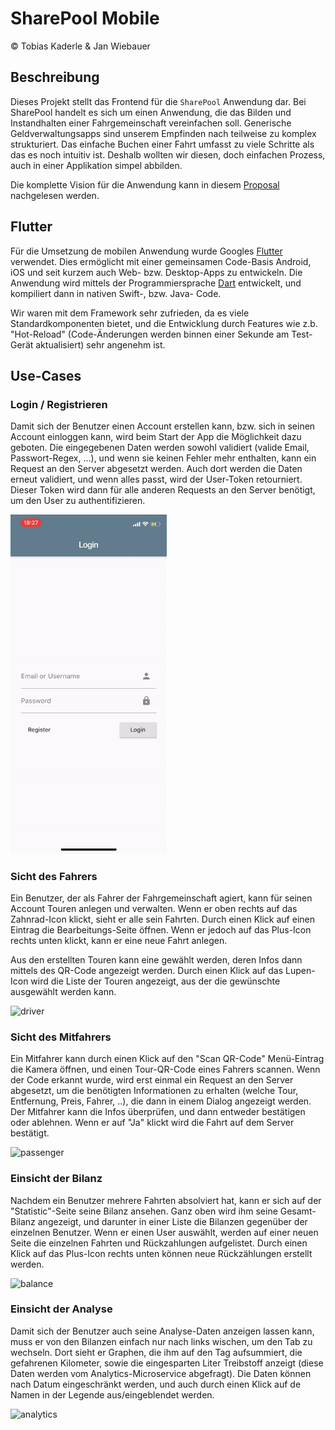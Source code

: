 # SharePool Mobile
&copy; Tobias Kaderle & Jan Wiebauer

## Beschreibung
Dieses Projekt stellt das Frontend für die `SharePool` Anwendung dar. Bei SharePool handelt es sich um einen Anwendung, die das Bilden und Instandhalten einer Fahrgemeinschaft vereinfachen soll. Generische Geldverwaltungsapps sind unserem Empfinden nach teilweise zu komplex strukturiert. Das einfache Buchen einer Fahrt umfasst zu viele Schritte als das es noch intuitiv ist. Deshalb wollten wir diesen, doch einfachen Prozess, auch in einer Applikation simpel abbilden.

Die komplette Vision für die Anwendung kann in diesem [Proposal](PROPOSAL.md) nachgelesen werden.

## Flutter
Für die Umsetzung de mobilen Anwendung wurde Googles [Flutter](https://flutter.dev) verwendet. Dies ermöglicht mit einer gemeinsamen Code-Basis Android, iOS und seit kurzem auch Web- bzw. Desktop-Apps zu entwickeln. Die Anwendung wird mittels der Programmiersprache [Dart](https://dart.dev) entwickelt, und kompiliert dann in nativen Swift-, bzw. Java- Code.

Wir waren mit dem Framework sehr zufrieden, da es viele Standardkomponenten bietet, und die Entwicklung durch Features wie z.b. "Hot-Reload" (Code-Änderungen werden binnen einer Sekunde am Test-Gerät aktualisiert) sehr angenehm ist.

## Use-Cases
### Login / Registrieren
Damit sich der Benutzer einen Account erstellen kann, bzw. sich in seinen Account einloggen kann, wird beim Start der App die Möglichkeit dazu geboten. Die eingegebenen Daten werden sowohl validiert (valide Email, Passwort-Regex, ...), und wenn sie keinen Fehler mehr enthalten, kann ein Request an den Server abgesetzt werden. Auch dort werden die Daten erneut validiert, und wenn alles passt, wird der User-Token retourniert. Dieser Token wird dann für alle anderen Requests an den Server benötigt, um den User zu authentifizieren.

<img src="doc/login-register.gif" alt="login-register" width="250"/>

### Sicht des Fahrers
Ein Benutzer, der als Fahrer der Fahrgemeinschaft agiert, kann für seinen Account Touren anlegen und verwalten. Wenn er oben rechts auf das Zahnrad-Icon klickt, sieht er alle sein Fahrten. Durch einen Klick auf einen Eintrag die Bearbeitungs-Seite öffnen. Wenn er jedoch auf das Plus-Icon rechts unten klickt, kann er eine neue Fahrt anlegen.

Aus den erstellten Touren kann eine gewählt werden, deren Infos dann mittels des QR-Code angezeigt werden. Durch einen Klick auf das Lupen-Icon wird die Liste der Touren angezeigt, aus der die gewünschte ausgewählt werden kann.

<img src="doc/driver.gif" alt="driver" width="250"/>

### Sicht des Mitfahrers
Ein Mitfahrer kann durch einen Klick auf den "Scan QR-Code" Menü-Eintrag die Kamera öffnen, und einen Tour-QR-Code eines Fahrers scannen. Wenn der Code erkannt wurde, wird erst einmal ein Request an den Server abgesetzt, um die benötigten Informationen zu erhalten (welche Tour, Entfernung, Preis, Fahrer, ..), die dann in einem Dialog angezeigt werden. Der Mitfahrer kann die Infos überprüfen, und dann entweder bestätigen oder ablehnen. Wenn er auf "Ja" klickt wird die Fahrt auf dem Server bestätigt.

<img src="doc/passenger.gif" alt="passenger" width="250"/>

### Einsicht der Bilanz
Nachdem ein Benutzer mehrere Fahrten absolviert hat, kann er sich auf der "Statistic"-Seite seine Bilanz ansehen. Ganz oben wird ihm seine Gesamt-Bilanz angezeigt, und darunter in einer Liste die Bilanzen gegenüber der einzelnen Benutzer. Wenn er einen User auswählt, werden auf einer neuen Seite die einzelnen Fahrten und Rückzahlungen aufgelistet. Durch einen Klick auf das Plus-Icon rechts unten können neue Rückzählungen erstellt werden.

<img src="doc/balance.gif" alt="balance" width="250"/>

### Einsicht der Analyse
Damit sich der Benutzer auch seine Analyse-Daten anzeigen lassen kann, muss er von den Bilanzen einfach nur nach links wischen, um den Tab zu wechseln. Dort sieht er Graphen, die ihm auf den Tag aufsummiert, die gefahrenen Kilometer, sowie die eingesparten Liter Treibstoff anzeigt (diese Daten werden vom Analytics-Microservice abgefragt). Die Daten können nach Datum eingeschränkt werden, und auch durch einen Klick auf de Namen in der Legende aus/eingeblendet werden.

<img src="doc/analytics.gif" alt="analytics" width="250"/>